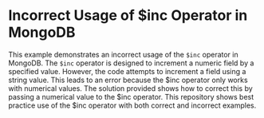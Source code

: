 # Incorrect Usage of $inc Operator in MongoDB
This example demonstrates an incorrect usage of the `$inc` operator in MongoDB. The `$inc` operator is designed to increment a numeric field by a specified value.  However, the code attempts to increment a field using a string value. This leads to an error because the $inc operator only works with numerical values.  The solution provided shows how to correct this by passing a numerical value to the $inc operator.  This repository shows best practice use of the $inc operator with both correct and incorrect examples.
